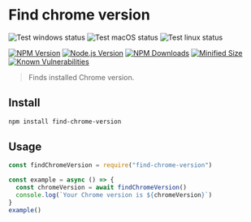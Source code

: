 # Find chrome version

![Test windows status](https://github.com/ksathyanm/find-chrome-version/workflows/test-windows/badge.svg)
![Test macOS status](https://github.com/ksathyanm/find-chrome-version/workflows/test-macOS/badge.svg)
![Test linux status](https://github.com/ksathyanm/find-chrome-version/workflows/test-linux/badge.svg)

[![NPM Version](https://img.shields.io/npm/v/find-chrome-version)](https://www.npmjs.com/package/find-chrome-version)
[![Node.js Version](https://img.shields.io/node/v/find-chrome-version)](https://nodejs.org/en/download/)
[![NPM Downloads](https://img.shields.io/npm/dm/find-chrome-version)](https://www.npmjs.com/package/find-chrome-version)
[![Minified Size](https://img.shields.io/bundlephobia/min/find-chrome-version)](https://bundlephobia.com/result?p=find-chrome-version)
[![Known Vulnerabilities](https://snyk.io/test/npm/find-chrome-version/badge.svg)](https://snyk.io/test/npm/find-chrome-version)

> Finds installed Chrome version.

## Install

```bash
npm install find-chrome-version
```

## Usage

```js
const findChromeVersion = require("find-chrome-version")

const example = async () => {
  const chromeVersion = await findChromeVersion()
  console.log(`Your Chrome version is ${chromeVersion}`)
}
example()
```

